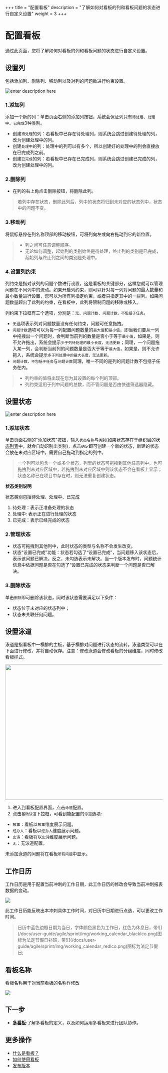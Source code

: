 ﻿+++
title = "配置看板"
description = "了解如何对看板的列和看板问题的状态进行自定义设置"
weight = 3
+++

# 配置看板

通过此页面，您将了解如何对看板的列和看板问题的状态进行自定义设置。

## 设置列

包括添加列、删除列、移动列以及对列的问题数进行约束设置。

![enter description here](/docs/user-guide/agile/imge/set-column.png)

### 1.添加列

添加一个新的列：单击页面右侧的添加列按钮，系统会保证列只有`待处理`、`处理中`、`已完成`3种类别。

- 创建`待处理`的列：若看板中已存在待处理列，则系统会跳过创建待处理的列，改为创建处理中的列。
- 创建`处理中`的列：处理中的列可以有多个，所以创建好的处理中的列会直接放在已完成列之前。
- 创建`已完成`的列：若看板中已存在已完成列，则系统会跳过创建已完成的列，改为创建处理中的列。

### 2.删除列

- 在列的右上角点击删除按钮，将删除此列。

<blockquote class="note">
若列中存在状态，删除此列后，列中的状态将归到未对应的状态列中，状态中的问题不变。 
</blockquote>

### 3.移动列

将鼠标悬停在列名称顶部的移动按钮，可将列向左或向右拖动到它的新位置。

<blockquote class="note">
  <ul>
  <li>列之间可任意调整顺序。</li>
  <li>无论如何调整，起始列的类别始终是待处理，终止列的类别是已完成，起始列与终止列之间的类别是处理中。</li>
  </ul>
  </blockquote>

### 4.设置列约束

列约束是指对该列的问题个数进行设置，这是看板的关键部分，这样您就可以管理问题在不同列中的流动。如果开启列约束，则可以针对每一列对问题的最大数量和最小数量进行设置，您可以为所有列指定约束，或者只指定其中的一些列。如果问题数量超出了此列的约束，在看板中，此列将限制问题的移除或移入。

列约束下拉框有三个选项，分别是：`无`、`问题计数`、`问题计数，不包括子任务`。

- `无`选项表示列对问题数量没有任何约束，问题可任意拖拽。
- `问题计数`选项可以为每一列配置问题数量的`最大值`和`最小值`，即当我们要从一列中拖拽出一个问题时，会判断当前列的数量是否小于等于`最小值`，如果是，则不允许拖出，系统会提示`少于列待处理的最小长度，无法更新`；同理，一个问题拖入某一列，会判断当前列的问题数量是否大于等于`最大值`，如果是，则不允许拖入，系统会提示`多于列处理中的最大长度，无法更新`。
- `问题计数，不包括子任务`与`问题计数`同理，唯一不同的是列的问题计数不包括子任务在内。 

<blockquote class="note">
  <ul>
  <li>列约束的值将出现在您为其设置的每个列的顶部。</li>
  <li>列约束适用于列中问题的总数，而不管问题是否由快速筛选器隐藏。</li>
  </ul>
  </blockquote>


## 设置状态

![enter description here](/docs/user-guide/agile/imge/set-status.png)

### 1.添加状态

单击页面右侧的"添加状态"按钮，输入`状态名称`与`类别`(如果状态存在于组织层的[状态列表](../../../system-configuration/issue-configuration/issue-properties/issue-state/)中，就会自动识别出类别)，点击`确定`即可创建一个新的状态，新建的状态会放在未对应区域中，需要自己拖动到指定的列中。

<blockquote class="note">
一个列可以包含一个或多个状态，列里的状态可拖拽到其他任意列中，也可拖拽到未对应区域中，若拖拽到未对应区域中则该状态不会在看板上显示；状态名称已在项目中存在时，则无法重复创建状态。 
</blockquote>

**状态类别说明**

状态类别包括待处理、处理中、已完成

1. 待处理：表示正准备处理的状态
2. 处理中: 表示正在进行处理的状态
3. 已完成：表示已经完成的状态


### 2.管理状态

- 状态可拖拽到其他列中，此时状态的类型与名称不会发生改变。
- 状态“设置已完成”功能：状态若勾选了“设置已完成”，当问题移入该状态后，表示该问题已解决。反之，未勾选表示未解决。当一个版本发布时，问题统计信息中依据问题是否在勾选了“设置已完成的状态来判断一个问题是否已解决。


### 3.删除状态
单击`删除`即可删除该状态，同时该状态需要满足以下条件：

- 状态位于未对应的状态列中；
- 状态未关联任何问题。

## 设置泳道

泳道是指看板中一横排的主板，基于横排对问题进行状态的流转。泳道类型可以在下面进行修改，并将自动保存。注意：修改泳道会修改看板的分组维度，同时修改看板样式。

<img src="/docs/user-guide/agile/imge/set-lane.png"  height="432" width="600"><br/>

1. 进入到看板配置界面，点击`泳道`配置。
2. 点击`基础泳道`下拉框，可看到能配置的`泳道`选项:

- `故事`：看板以`故事`维度展示问题。
- `经办人`：看板以`经办人`维度展示问题。
- `史诗`：看板将以`史诗`维度展示问题。
- `无`：无泳道配置。

未添加泳道的问题将在看板`所有问题`中显示。

## 工作日历

工作日历是用于配置当前冲刺的工作日期，此工作日历的修改会导致当前冲刺报表数据的变动。

![](/docs/user-guide/agile/sprint/img/working_calendar.png)


此工作日历能反映出本冲刺具体工作时间，对日历中日期进行点选，可以更改工作时间。
<blockquote class="note">
日历中蓝色边框日期为当日，字体颜色黑色为工作日，红色为休息日，带![](/docs/user-guide/agile/sprint/img/working_calendar_blackIco.png)图标为法定节假日补班，带![](/docs/user-guide/agile/sprint/img/working_calendar_redIco.png)图标为法定节假日;
</blockquote>




## 看板名称

看板名称用于对当前看板的名称作修改

![](/docs/user-guide/agile/sprint/img/set-kanban.png)


## 下一步

- [**多看板**](../kanban):了解多看板的定义，以及如何运用多看板来进行团队协作。

## 更多操作

- [什么是看板？](../../sprint)
- [如何使用看板](../../sprint/manage-kanban)
- [发布版本](../../release)
